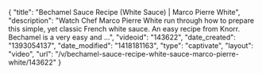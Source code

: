 {
    "title": "Bechamel Sauce Recipe (White Sauce) | Marco Pierre White",
    "description": "Watch Chef Marco Pierre White run through how to prepare this simple, yet classic French white sauce. An easy recipe from Knorr. Bechamel is a very easy and ...",
    "videoid": "143622",
    "date_created": "1393054137",
    "date_modified": "1418181163",
    "type": "captivate",
    "layout": "video",
    "url": "\/v\/bechamel-sauce-recipe-white-sauce-marco-pierre-white\/143622"
}